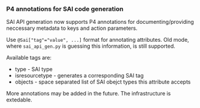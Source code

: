 ### P4 annotations for SAI code generation

SAI API generation now supports P4 annotations for documenting/providing neccessary metadata to keys and action parameters.

Use `@Sai["tag"="value", ...]` format for annotating attributes. Old mode, where `sai_api_gen.py` is guessing this information, is still supported.

Available tags are:
* type - SAI type
* isresourcetype - generates a corresponding SAI tag
* objects - space separated list of SAI obejct types this attribute accepts

More annotations may be added in the future. The infrastructure is extedable.
